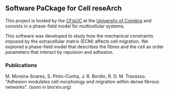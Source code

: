 ## Software PaCkage for Cell reseArch

This project is hosted by the [CFisUC](http://cfisuc.fis.uc.pt/) at the [University of Coimbra](www.uc.pt) 
and consists in a phase-field model for multicellular systems.

This software was developed to study how the mechanical constraints imposed by the extracellular matrix (ECM) affects cell migration. We explored a phase-field model that describes the fibres and the cell as order parameters that interact by repulsion and adhesion. 


### Publications
M. Moreira-Soares, S. Pinto-Cunha, J. R. Bordin, R. D. M. Travasso. "Adhesion modulates cell morphology and migration within dense fibrous networks".  (soon in biorxiv.org)


